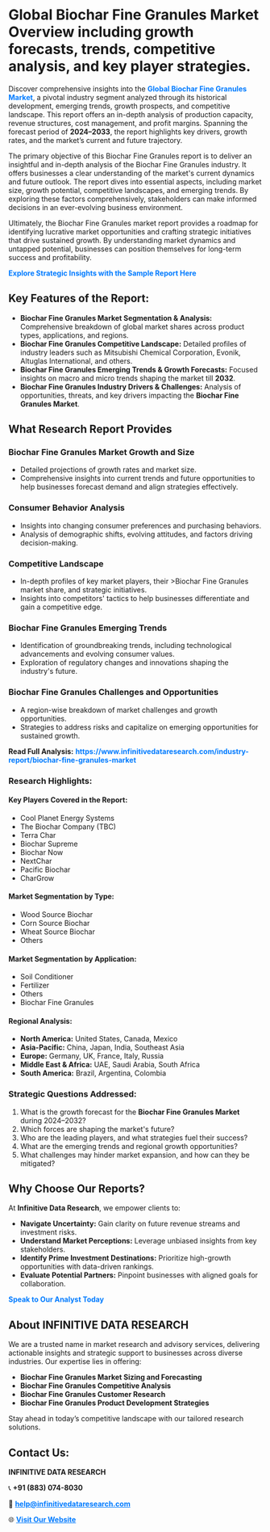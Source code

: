 <h1>Global Biochar Fine Granules Market Overview including growth forecasts, trends, competitive analysis, and key player strategies.</h1>
<p>
Discover comprehensive insights into the 
<a href="https://www.infinitivedataresearch.com/industry-report/biochar-fine-granules-market" rel="dofollow" style="color: #007BFF; text-decoration: none;"><strong>Global Biochar Fine Granules Market</strong></a>, a pivotal industry segment analyzed through its historical development, emerging trends, growth prospects, and competitive landscape. This report offers an in-depth analysis of production capacity, revenue structures, cost management, and profit margins. Spanning the forecast period of <strong>2024–2033</strong>, the report highlights key drivers, growth rates, and the market’s current and future trajectory.
</p>
<p>
The primary objective of this Biochar Fine Granules report is to deliver an insightful and in-depth analysis of the Biochar Fine Granules industry. It offers businesses a clear understanding of the market's current dynamics and future outlook. The report dives into essential aspects, including market size, growth potential, competitive landscapes, and emerging trends. By exploring these factors comprehensively, stakeholders can make informed decisions in an ever-evolving business environment.
</p>
<p>
Ultimately, the Biochar Fine Granules market report provides a roadmap for identifying lucrative market opportunities and crafting strategic initiatives that drive sustained growth. By understanding market dynamics and untapped potential, businesses can position themselves for long-term success and profitability.
</p>
<p>
<a href="https://www.infinitivedataresearch.com/request-sample/reportId=103686" style="color: #007BFF; text-decoration: none;"><strong>Explore Strategic Insights with the Sample Report Here</strong></a>
</p>

<h2>Key Features of the Report:</h2>
<ul>
<li><strong>Biochar Fine Granules Market Segmentation & Analysis:</strong> Comprehensive breakdown of global market shares across product types, applications, and regions.</li>
<li><strong>Biochar Fine Granules Competitive Landscape:</strong> Detailed profiles of industry leaders such as Mitsubishi Chemical Corporation, Evonik, Altuglas International, and others.</li>
<li><strong>Biochar Fine Granules Emerging Trends & Growth Forecasts:</strong> Focused insights on macro and micro trends shaping the market till <strong>2032</strong>.</li>
<li><strong>Biochar Fine Granules Industry Drivers & Challenges:</strong> Analysis of opportunities, threats, and key drivers impacting the <strong>Biochar Fine Granules Market</strong>.</li>
</ul>

<h2>What Research Report Provides</h2>
<h3>Biochar Fine Granules Market Growth and Size</h3>
<ul>
<li>Detailed projections of growth rates and market size.</li>
<li>Comprehensive insights into current trends and future opportunities to help businesses forecast demand and align strategies effectively.</li>
</ul>

<h3>Consumer Behavior Analysis</h3>
<ul>
<li>Insights into changing consumer preferences and purchasing behaviors.</li>
<li>Analysis of demographic shifts, evolving attitudes, and factors driving decision-making.</li>
</ul>

<h3>Competitive Landscape</h3>
<ul>
<li>In-depth profiles of key market players, their >Biochar Fine Granules market share, and strategic initiatives.</li>
<li>Insights into competitors' tactics to help businesses differentiate and gain a competitive edge.</li>
</ul>

<h3>Biochar Fine Granules Emerging Trends</h3>
<ul>
<li>Identification of groundbreaking trends, including technological advancements and evolving consumer values.</li>
<li>Exploration of regulatory changes and innovations shaping the industry's future.</li>
</ul>

<h3>Biochar Fine Granules Challenges and Opportunities</h3>
<ul>
<li>A region-wise breakdown of market challenges and growth opportunities.</li>
<li>Strategies to address risks and capitalize on emerging opportunities for sustained growth.</li>
</ul>
<p><strong>Read Full Analysis:</strong> <a href="https://www.infinitivedataresearch.com/industry-report/biochar-fine-granules-market" rel="dofollow" style="color: #007BFF; text-decoration: none;"><strong>https://www.infinitivedataresearch.com/industry-report/biochar-fine-granules-market</strong></a></p>
<h3>Research Highlights:</h3>
<h4>Key Players Covered in the Report:</h4>
<ul><li>Cool Planet Energy Systems</li><li>The Biochar Company (TBC)</li><li>Terra Char</li><li>Biochar Supreme</li><li>Biochar Now</li><li>NextChar</li><li>Pacific Biochar</li><li>CharGrow</li></ul>
<h4>Market Segmentation by Type:</h4>
<ul><li>Wood Source Biochar</li><li>Corn Source Biochar</li><li>Wheat Source Biochar</li><li>Others</li></ul>
<h4>Market Segmentation by Application:</h4>
<ul><li>Soil Conditioner</li><li>Fertilizer</li><li>Others</li><li>Biochar Fine Granules</li></ul>

<h4>Regional Analysis:</h4>
<ul>
<li><strong>North America:</strong> United States, Canada, Mexico</li>
<li><strong>Asia-Pacific:</strong> China, Japan, India, Southeast Asia</li>
<li><strong>Europe:</strong> Germany, UK, France, Italy, Russia</li>
<li><strong>Middle East & Africa:</strong> UAE, Saudi Arabia, South Africa</li>
<li><strong>South America:</strong> Brazil, Argentina, Colombia</li>
</ul>

<h3>Strategic Questions Addressed:</h3>
<ol>
<li>What is the growth forecast for the <strong>Biochar Fine Granules Market</strong> during 2024–2032?</li>
<li>Which forces are shaping the market's future?</li>
<li>Who are the leading players, and what strategies fuel their success?</li>
<li>What are the emerging trends and regional growth opportunities?</li>
<li>What challenges may hinder market expansion, and how can they be mitigated?</li>
</ol>

<h2>Why Choose Our Reports?</h2>
<p>At <strong>Infinitive Data Research</strong>, we empower clients to:</p>
<ul>
<li><strong>Navigate Uncertainty:</strong> Gain clarity on future revenue streams and investment risks.</li>
<li><strong>Understand Market Perceptions:</strong> Leverage unbiased insights from key stakeholders.</li>
<li><strong>Identify Prime Investment Destinations:</strong> Prioritize high-growth opportunities with data-driven rankings.</li>
<li><strong>Evaluate Potential Partners:</strong> Pinpoint businesses with aligned goals for collaboration.</li>
</ul>
<p><a href="https://www.infinitivedataresearch.com/industry-report/biochar-fine-granules-market" rel="dofollow" style="color: #007BFF; text-decoration: none;"><strong>Speak to Our Analyst Today</strong></a></p>

<h2>About INFINITIVE DATA RESEARCH</h2>
<p>We are a trusted name in market research and advisory services, delivering actionable insights and strategic support to businesses across diverse industries. Our expertise lies in offering:</p>
<ul>
<li><strong>Biochar Fine Granules Market Sizing and Forecasting</strong></li>
<li><strong>Biochar Fine Granules Competitive Analysis</strong></li>
<li><strong>Biochar Fine Granules Customer Research</strong></li>
<li><strong>Biochar Fine Granules Product Development Strategies</strong></li>
</ul>
<p>Stay ahead in today’s competitive landscape with our tailored research solutions.</p>

<h2>Contact Us:</h2>
<p><strong>INFINITIVE DATA RESEARCH</strong></p>
<p>📞 <strong>+91 (883) 074-8030</strong></p>
<p>📧 <strong><a href="mailto:help@infinitivedataresearch.com" style="color: #007BFF;">help@infinitivedataresearch.com</a></strong></p>
<p>🌐 <strong><a href="https://www.infinitivedataresearch.com" rel="dofollow" style="color: #007BFF;">Visit Our Website</a></strong></p>